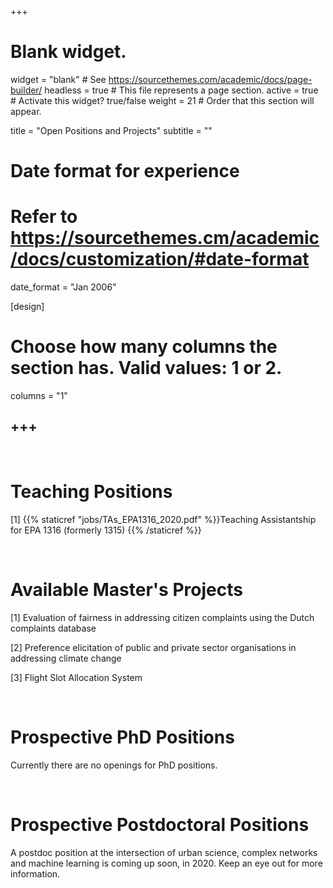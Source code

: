 +++
# Blank widget.
widget = "blank"  # See https://sourcethemes.com/academic/docs/page-builder/
headless = true  # This file represents a page section.
active = true  # Activate this widget? true/false
weight = 21  # Order that this section will appear.

title = "Open Positions and Projects"
subtitle = ""

# Date format for experience
#   Refer to https://sourcethemes.cm/academic/docs/customization/#date-format
date_format = "Jan 2006"

[design]
  # Choose how many columns the section has. Valid values: 1 or 2.
  columns = "1"

+++
-----
<br />

# Teaching Positions

[1] {{% staticref "jobs/TAs_EPA1316_2020.pdf" %}}Teaching Assistantship for EPA 1316 (formerly 1315) {{% /staticref %}}

<br />

# Available Master's Projects

[1] Evaluation of fairness in addressing citizen complaints using the Dutch complaints database

[2] Preference elicitation of public and private sector organisations in addressing climate change

[3] Flight Slot Allocation System

<br />

# Prospective PhD Positions

Currently there are no openings for PhD positions.

<br />

# Prospective Postdoctoral Positions

A postdoc position at the intersection of urban science, complex networks and machine learning is coming up soon, in 2020. Keep an eye out for more information.
